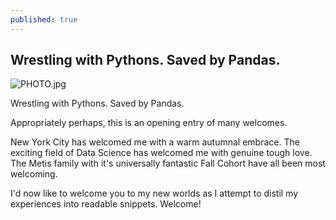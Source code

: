 ```yaml
---
published: true
---
```

## Wrestling with Pythons. Saved by Pandas.


![PHOTO.jpg]({{site.baseurl}}/_posts/PHOTO.jpg)

Wrestling with Pythons. Saved by Pandas.

Appropriately perhaps, this is an opening entry of many welcomes.

New York City has welcomed me with a warm autumnal embrace.
The exciting field of Data Science has welcomed me with genuine tough love.
The Metis family with it's universally fantastic Fall Cohort have all been most welcoming.

I'd now like to welcome you to my new worlds as I attempt to distil my experiences into readable snippets. Welcome!
